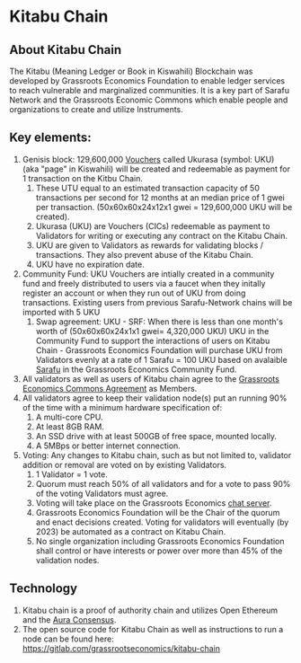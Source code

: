 # Kitabu Chain

## About Kitabu Chain

The Kitabu (Meaning Ledger or Book in Kiswahili) Blockchain was developed by Grassroots Economics Foundation to enable ledger services to reach vulnerable and marginalized communities. It is a key part of Sarafu Network and the Grassroots Economic Commons which enable people and organizations to create and utilize Instruments.

## Key elements:
1. Genisis block: 129,600,000 [Vouchers](/legal/license/#instruments) called Ukurasa (symbol: UKU) (aka "page" in Kiswahili) will be created and redeemable as payment for 1 transaction on the Kitbu Chain.
    1. These UTU equal to an estimated transaction capacity of 50 transactions per second for 12 months at an median price of 1 gwei per transaction. (50x60x60x24x12x1 gwei = 129,600,000 UKU will be created).
    1. Ukurasa (UKU) are Vouchers (CICs) redeemable as payment to Validators for writing or executing any contract on the Kitabu Chain.
    1. UKU are given to Validators as rewards for validating blocks / transactions. They also prevent abuse of the Kitabu Chain.
    1. UKU have no expiration date.
1. Community Fund: UKU Vouchers are intially created in a community fund and freely distributed to users via a faucet when they initally register an account or when they run out of UKU from doing transactions. Existing users from previous Sarafu-Network chains will be imported with 5 UKU
    1. Swap agreement: UKU - SRF: When there is less than one month's worth of (50x60x60x24x1x1 gwei= 4,320,000 UKU) UKU in the Community Fund to support the interactions of users on Kitabu Chain - Grassroots Economics Foundation will purchase UKU from Validators evenly at a rate of 1 Sarafu = 100 UKU based on avalaible [Sarafu](/legal/agreement/#instruments) in the Grassroots Economics Community Fund.
1. All validators as well as users of Kitabu chain agree to the [Grassroots Economics Commons Agreement](/legal/agreement/) as Members.
1. All validators agree to keep their validation node(s) put an running 90% of the time with a minimum hardware specification of:
    1. A multi-core CPU.
    2. At least 8GB RAM.
    1. An SSD drive with at least 500GB of free space, mounted locally.
    1. A 5MBps or better internet connection.
1. Voting: Any changes to Kitabu chain, such as but not limited to, validator addition or removal are voted on by existing Validators.
    1. 1 Validator = 1 vote.
    1. Quorum must reach 50% of all validators and for a vote to pass 90% of the voting Validators must agree.
    1. Voting will take place on the Grassroots Economics [chat server](https://chat.grassrootseconomics.net). 
    1. Grassroots Economics Foundation will be the Chair of the quorum and enact decisions created. Voting for validators will eventually (by 2023) be automated as a contract on Kitabu Chain.
    1. No single organization including Grassroots Economics Foundation shall control or have interests or power over more than 45% of the validation nodes.

## Technology

1. Kitabu chain is a proof of authority chain and utilizes Open Ethereum and the [Aura Consensus](https://openethereum.github.io/Aura).
1. The open source code for Kitabu Chain as well as instructions to run a node can be found here: https://gitlab.com/grassrootseconomics/kitabu-chain

